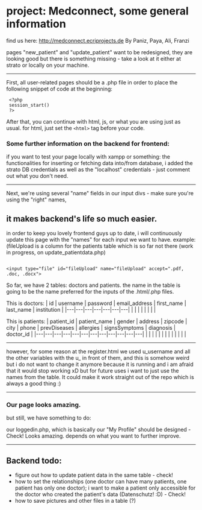 # project: Medconnect, some general information 
find us here: http://medconnect.ecriprojects.de
By Paniz, Paya, Ali, Franzi

pages "new_patient" and "update_patient" want to be redesigned, they are looking good but there is something missing - take a look at it either at strato or locally on your machine.

---------

First, all user-related pages should be a .php file in order to place the following snippet of code at the beginning:
 ```
  <?php 
  session_start() 
  ?>
```

After that, you can continue with html, js, or what you are using just as usual.
for html, just set the `<html>` tag before your code.

### Some further information on the backend for frontend:
if you want to test your page locally with xampp or something:
the functionalities for inserting or fetching data into/from database, i added the strato DB credentials as well as the "localhost" credentials - just comment out what you don't need.

-------

Next, we're using several "name" fields in our input divs - make sure you're using the "right" names, 
## it makes backend's life so much easier.

in order to keep you lovely frontend guys up to date, i will continuously update this page with the "names" for each input we want to have.
example: (fileUpload is a column for the patients table which is so far not there (work in progress, on update_patientdata.php)
```

<input type="file" id="fileUpload" name="fileUpload" accept=".pdf, .doc, .docx">

```
So far, we have 2 tables: doctors and patients. the name in the table is going to be the name preferred for the inputs of the .html/.php files.

This is doctors:
|  id |  username | password  | email_address  | first_name  | last_name  | institution  |
|---|---|---|---|---|---|---|
|   |   |   |   |   |   |   |

This is patients:
|  patient_id | patient_name  | gender  | address  | zipcode  | city  | phone  | prevDiseases  | allergies  |  signsSymptoms |  diagnosis |  doctor_id | 
|---|---|---|---|---|---|---|---|---|---|---|---|
|   |   |   |   |   |   |   |   |   |   |   |   |

-------

however, for some reason at the register.html we used u_username and all the other variables with the u_ in front of them, and this is somehow weird but i do not want to change it anymore because it is running and i am afraid that it would stop working xD but for future uses i want to just use the names from the table. It could make it work straight out of the repo which is always a good thing :)

----------

### Our page looks amazing.
but still, we have something to do:

our loggedin.php, which is basically our "My Profile" should be designed -  Check! Looks amazing. depends on what you want to further improve.


----------------------

## Backend todo:
- figure out how to update patient data in the same table - check! 
- how to set the relationships (one doctor can have many patients, one patient has only one doctor); i want to make a patient only accessible for the doctor who created the patient's data (Datenschutz! :D) - Check!
- how to save pictures and other files in a table (?)
